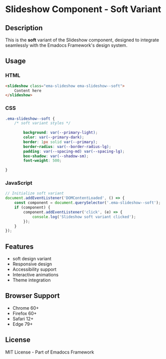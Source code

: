 # Slideshow Component - Soft Variant

## Description
This is the **soft** variant of the Slideshow component, designed to integrate seamlessly with the Emadocs Framework's design system.

## Usage

### HTML
```html
<slideshow class="ema-slideshow ema-slideshow--soft">
    Content here
</slideshow>
```

### CSS
```css
.ema-slideshow--soft {
    /* soft variant styles */
    
        background: var(--primary-light);
        color: var(--primary-dark);
        border: 1px solid var(--primary);
        border-radius: var(--border-radius-lg);
        padding: var(--spacing-md) var(--spacing-lg);
        box-shadow: var(--shadow-sm);
        font-weight: 500;
    
}
```

### JavaScript
```javascript
// Initialize soft variant
document.addEventListener('DOMContentLoaded', () => {
    const component = document.querySelector('.ema-slideshow--soft');
    if (component) {
        component.addEventListener('click', (e) => {
            console.log('Slideshow soft variant clicked');
        });
    }
});
```

## Features
- soft design variant
- Responsive design
- Accessibility support
- Interactive animations
- Theme integration

## Browser Support
- Chrome 60+
- Firefox 60+
- Safari 12+
- Edge 79+

## License
MIT License - Part of Emadocs Framework
